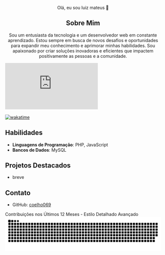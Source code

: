 <center>

Olá, eu sou luiz mateus 👋

## Sobre Mim
Sou um entusiasta da tecnologia e um desenvolvedor web em constante aprendizado. Estou sempre em busca de novos desafios e oportunidades para expandir meu conhecimento e aprimorar minhas habilidades. Sou apaixonado por criar soluções inovadoras e eficientes que impactem positivamente as pessoas e a comunidade.


</center>


<embed src="https://wakatime.com/share/@R_Miranda/c593be1a-f677-4fd4-9900-d034a60794db.svg"></embed>

[![wakatime](https://wakatime.com/badge/user/018d844c-cc63-4961-8411-289bad8810bf/project/05a84e22-99c0-4c75-b1c7-dab8abb405d4.svg)](https://wakatime.com/badge/user/018d844c-cc63-4961-8411-289bad8810bf/project/05a84e22-99c0-4c75-b1c7-dab8abb405d4)
## Habilidades
- **Linguagens de Programação**: PHP, JavaScript
- **Bancos de Dados**: MySQL

## Projetos Destacados
- breve

## Contato
- GitHub: [coelho069](https://github.com/coelho069)

Contribuições nos Últimos 12 Meses - Estilo Detalhado Avançado
<picture align="center">
  <source media="(prefers-color-scheme: dark)" srcset="https://raw.githubusercontent.com/coelho069/coelho069/output/github-contribution-grid-snake-dark.svg">
  <source media="(prefers-color-scheme: dark)" srcset="https://raw.githubusercontent.com/coelho069/coelho069/output/github-contribution-grid-snake-dark.svg">
  <img align="center" alt="github contribution grid snake animation" src="https://raw.githubusercontent.com/coelho069/coelho069/output/github-contribution-grid-snake.svg">
</picture>
